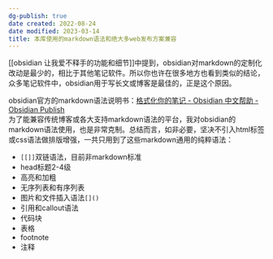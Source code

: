 ```yaml
---
dg-publish: true
date created: 2022-08-24
date modified: 2023-03-14
title: 本库使用的markdown语法和绝大多web发布方案兼容
---
```


[[obsidian 让我爱不释手的功能和细节]]中提到，obsidian对markdown的定制化改动是最少的，相比于其他笔记软件。所以你也许在很多地方也看到类似的结论，众多笔记软件中，obsidian用于写长文或博客是最佳的，正是这个原因。

obsidian官方的markdown语法说明书：[格式化你的笔记 - Obsidian 中文帮助 - Obsidian Publish](https://publish.obsidian.md/help-zh/%E4%BD%BF%E7%94%A8%E6%8C%87%E5%8D%97/%E6%A0%BC%E5%BC%8F%E5%8C%96%E4%BD%A0%E7%9A%84%E7%AC%94%E8%AE%B0)  
为了能兼容传统博客或各大支持markdown语法的平台，我对obsidian的markdown语法使用，也是非常克制。总结而言，如非必要，坚决不引入html标签或css语法做排版增强，一共只用到了这些markdown通用的纯粹语法：

- `[[]]`双链语法，目前非markdown标准
- head标题2-4级
- 高亮和加粗
- 无序列表和有序列表
- 图片和文件插入语法`[]()`
- 引用和callout语法
- 代码块
- 表格
- footnote
- 注释
